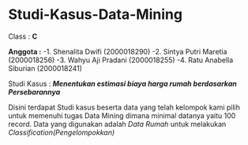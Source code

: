 # Studi-Kasus-Data-Mining

Class : **C**

**Anggota :**
-1. Shenalita Dwifi         (2000018290)
-2. Sintya Putri Maretia    (2000018256)
-3. Wahyu Aji Pradani       (2000018255)
-4. Ratu Anabella Siburian  (2000018241)

Studi Kasus : ***Menentukan estimasi biaya harga rumah berdasarkan Persebarannya***

Disini terdapat Studi kasus beserta data yang telah kelompok kami pilih untuk memenuhi tugas Data Mining
dimana minimal datanya yaitu 100 record.
Data yang digunakan adalah *Data Rumah* untuk melakukan *Classification(Pengelompokkan)*


